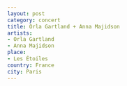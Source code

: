 ```yaml
---
layout: post
category: concert
title: Orla Gartland + Anna Majidson
artists: 
- Orla Gartland
- Anna Majidson
place: 
- Les Étoiles
country: France
city: Paris
---
```


